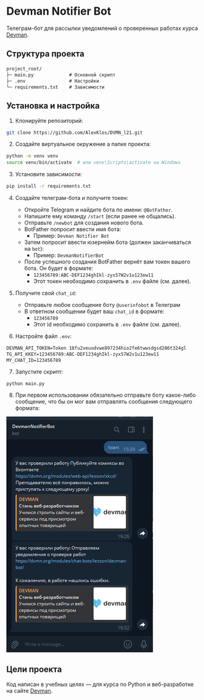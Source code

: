 # Devman Notifier Bot

Телеграм-бот для рассылки уведомлений о проверенных работах курса [Devman](https://dvmn.org).

## Структура проекта

```
project_root/
├─ main.py             # Основной скрипт
├─ .env                # Настройки
└─ requirements.txt    # Зависимости
```

## Установка и настройка

1. Клонируйте репозиторий:

```bash
git clone https://github.com/AlexKlos/DVMN_l21.git
```

2. Создайте виртуальное окружение а папке проекта:

```bash
python -m venv venv
source venv/bin/activate  # или venv\Scripts\activate на Windows
```

3. Установите зависимости:

```bash
pip install -r requirements.txt
```

4. Создайте телеграм-бота и получите токен:
    - Откройте Telegram и найдите бота по имени: `@BotFather`.
    - Напишите ему команду `/start` (если ранее не общались).
    - Отправьте `/newbot` для создания нового бота.
    - BotFather попросит ввести имя бота:
        - Пример: `Devman Notifier Bot`
    - Затем попросит ввести юзернейм бота (должен заканчиваться на `bot`):
        - Пример: `DevmanNotifierBot`
    - После успешного создания BotFather вернёт вам токен вашего бота. Он будет в формате:
        - `123456789:ABC-DEF1234ghIkl-zyx57W2v1u123ew11`
        - Этот токен необходимо сохранить в `.env` файле (см. далее).

5. Получите свой `chat_id`:
    - Отправьте любое сообщение боту `@userinfobot` в Телеграм
    - В ответном сообщении будет ваш `chat_id` в формате:
        - `123456789`
        - Этот id необходимо сохранить в `.env` файле (см. далее).

6. Настройте файл `.env`:

```env
DEVMAN_API_TOKEN=Token 18fu2veuudvwe897234hio2fe6twwsdgsd286t324gl
TG_API_KKEY=123456789:ABC-DEF1234ghIkl-zyx57W2v1u123ew11
MY_CHAT_ID=123456789
```

7. Запустите скрипт:
```
python main.py
```

8. При первом использовании обязательно отправьте боту какое-либо сообщение, что бы он мог вам отправлять сообщения следующего формата:

![interface](screenshot.png)

## Цели проекта

Код написан в учебных целях — для курса по Python и веб-разработке на сайте [Devman](https://dvmn.org).
